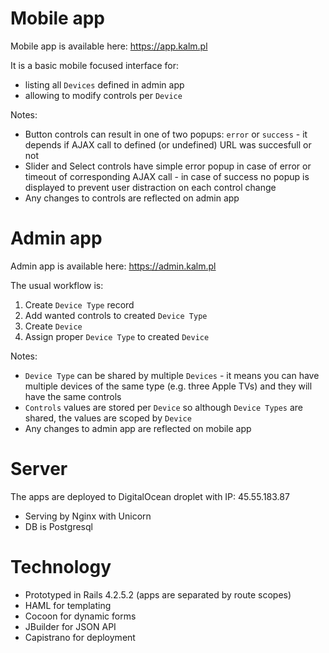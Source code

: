 # Mobile app

Mobile app is available here: https://app.kalm.pl

It is a basic mobile focused interface for:
* listing all `Devices` defined in admin app
* allowing to modify controls per `Device`

Notes:

* Button controls can result in one of two popups: `error` or `success` - it depends if AJAX call to defined (or undefined) URL was succesfull or not
* Slider and Select controls have simple error popup in case of error or timeout of corresponding AJAX call - in case of success no popup is displayed to prevent user distraction on each control change
* Any changes to controls are reflected on admin app

# Admin app

Admin app is available here: https://admin.kalm.pl

The usual workflow is:
1. Create `Device Type` record
2. Add wanted controls to created `Device Type`
3. Create `Device`
4. Assign proper `Device Type` to created `Device`

Notes:

* `Device Type` can be shared by multiple `Devices` - it means you can have multiple devices of the same type (e.g. three Apple TVs) and they will have the same controls
* `Controls` values are stored per `Device` so although `Device Types` are shared, the values are scoped by `Device`
* Any changes to admin app are reflected on mobile app

# Server

The apps are deployed to DigitalOcean droplet with IP: 45.55.183.87
* Serving by Nginx with Unicorn
* DB is Postgresql

# Technology

* Prototyped in Rails 4.2.5.2 (apps are separated by route scopes)
* HAML for templating
* Cocoon for dynamic forms
* JBuilder for JSON API
* Capistrano for deployment
